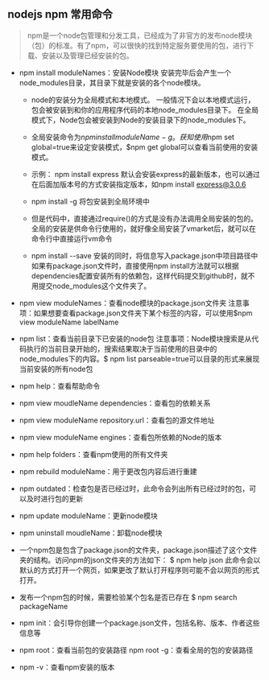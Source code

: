 ## nodejs npm 常用命令

> npm是一个node包管理和分发工具，已经成为了非官方的发布node模块（包）的标准。有了npm，可以很快的找到特定服务要使用的包，进行下载、安装以及管理已经安装的包。

- npm install moduleNames：安装Node模块
安装完毕后会产生一个node_modules目录，其目录下就是安装的各个node模块。

  - node的安装分为全局模式和本地模式。
一般情况下会以本地模式运行，包会被安装到和你的应用程序代码的本地node_modules目录下。
在全局模式下，Node包会被安装到Node的安装目录下的node_modules下。

  - 全局安装命令为$npm install  moduleName -g。
获知使用$npm set global=true来设定安装模式，$npm get global可以查看当前使用的安装模式。

  - 示例：
npm install express 
默认会安装express的最新版本，也可以通过在后面加版本号的方式安装指定版本，如npm install express@3.0.6

  - npm install <name> -g 
  将包安装到全局环境中

  - 但是代码中，直接通过require()的方式是没有办法调用全局安装的包的。全局的安装是供命令行使用的，就好像全局安装了vmarket后，就可以在命令行中直接运行vm命令

  - npm install <name> --save 
安装的同时，将信息写入package.json中项目路径中如果有package.json文件时，直接使用npm install方法就可以根据dependencies配置安装所有的依赖包，这样代码提交到github时，就不用提交node_modules这个文件夹了。

- npm view moduleNames：查看node模块的package.json文件夹
注意事项：如果想要查看package.json文件夹下某个标签的内容，可以使用$npm view moduleName labelName

- npm list：查看当前目录下已安装的node包
注意事项：Node模块搜索是从代码执行的当前目录开始的，搜索结果取决于当前使用的目录中的node_modules下的内容。$ npm list parseable=true可以目录的形式来展现当前安装的所有node包

- npm help：查看帮助命令

- npm view moudleName dependencies：查看包的依赖关系

- npm view moduleName repository.url：查看包的源文件地址

- npm view moduleName engines：查看包所依赖的Node的版本

- npm help folders：查看npm使用的所有文件夹

- npm rebuild moduleName：用于更改包内容后进行重建

- npm outdated：检查包是否已经过时，此命令会列出所有已经过时的包，可以及时进行包的更新

- npm update moduleName：更新node模块

- npm uninstall moudleName：卸载node模块

- 一个npm包是包含了package.json的文件夹，package.json描述了这个文件夹的结构。访问npm的json文件夹的方法如下：
$ npm help json 
此命令会以默认的方式打开一个网页，如果更改了默认打开程序则可能不会以网页的形式打开。

- 发布一个npm包的时候，需要检验某个包名是否已存在
$ npm search packageName

- npm init：会引导你创建一个package.json文件，包括名称、版本、作者这些信息等

- npm root：查看当前包的安装路径
npm root -g：查看全局的包的安装路径

- npm -v：查看npm安装的版本